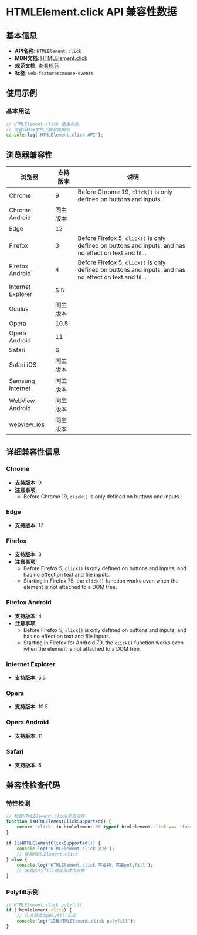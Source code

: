 # HTMLElement.click API 兼容性数据

## 基本信息

- **API名称**: `HTMLElement.click`
- **MDN文档**: [HTMLElement.click](https://developer.mozilla.org/docs/Web/API/HTMLElement/click)
- **规范文档**: [查看规范](https://html.spec.whatwg.org/multipage/interaction.html#dom-click-dev)
- **标签**: `web-features:mouse-events`

## 使用示例

### 基本用法

```javascript
// HTMLElement.click 使用示例
// 请查阅MDN文档了解具体用法
console.log('HTMLElement.click API');
```

## 浏览器兼容性

| 浏览器 | 支持版本 | 说明 |
|--------|----------|------|
| Chrome | 9 | Before Chrome 19, `click()` is only defined on buttons and inputs. |
| Chrome Android | 同主版本 |  |
| Edge | 12 |  |
| Firefox | 3 | Before Firefox 5, `click()` is only defined on buttons and inputs, and has no effect on text and fil... |
| Firefox Android | 4 | Before Firefox 5, `click()` is only defined on buttons and inputs, and has no effect on text and fil... |
| Internet Explorer | 5.5 |  |
| Oculus | 同主版本 |  |
| Opera | 10.5 |  |
| Opera Android | 11 |  |
| Safari | 6 |  |
| Safari iOS | 同主版本 |  |
| Samsung Internet | 同主版本 |  |
| WebView Android | 同主版本 |  |
| webview_ios | 同主版本 |  |

## 详细兼容性信息

### Chrome

- **支持版本**: 9
- **注意事项**:
  - Before Chrome 19, `click()` is only defined on buttons and inputs.

### Edge

- **支持版本**: 12

### Firefox

- **支持版本**: 3
- **注意事项**:
  - Before Firefox 5, `click()` is only defined on buttons and inputs, and has no effect on text and file inputs.
  - Starting in Firefox 75, the `click()` function works even when the element is not attached to a DOM tree.

### Firefox Android

- **支持版本**: 4
- **注意事项**:
  - Before Firefox 5, `click()` is only defined on buttons and inputs, and has no effect on text and file inputs.
  - Starting in Firefox for Android 79, the `click()` function works even when the element is not attached to a DOM tree.

### Internet Explorer

- **支持版本**: 5.5

### Opera

- **支持版本**: 10.5

### Opera Android

- **支持版本**: 11

### Safari

- **支持版本**: 6

## 兼容性检查代码

### 特性检测

```javascript
// 检查HTMLElement.click是否支持
function isHTMLElementClickSupported() {
    return 'click' in htmlelement && typeof htmlelement.click === 'function';
}

if (isHTMLElementClickSupported()) {
    console.log('HTMLElement.click 支持');
    // 使用HTMLElement.click
} else {
    console.log('HTMLElement.click 不支持，需要polyfill');
    // 加载polyfill或使用替代方案
}
```

### Polyfill示例

```javascript
// HTMLElement.click polyfill
if (!htmlelement.click) {
    // 在这里添加polyfill实现
    console.log('加载HTMLElement.click polyfill');
}
```

